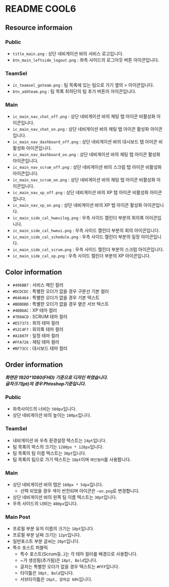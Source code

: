# README COOL6

## Resource informaion

### Public
- `title_main.png` : 상단 네비게이션 바의 서비스 로고입니다.
- `btn_main_leftside_logout.png` : 좌측 사이드의 로그아웃 버튼 아이콘입니다.

### TeamSel
- `ic_teamsel_goteam.png` : 팀 목록에 있는 팀으로 가기 옆의 > 아이콘입니다.
- `btn_addteam.png` : 팀 목록 최하단의 팀 추가 버튼의 아이콘입니다.

### Main
- `ic_main_nav_chat_off.png` : 상단 네비게이션 바의 채팅 탭 아이콘 비활성화 아이콘입니다.
- `ic_main_nav_chat_on.png` : 상단 네비게이션 바의 채팅 탭 아이콘 활성화 아이콘입니다.
- `ic_main_nav_dashboard_off.png` : 상단 네비게이션 바의 대시보드 탭 아이콘 비활성화 아이콘입니다.
- `ic_main_nav_dashboard_on.png` : 상단 네비게이션 바의 채팅 탭 아이콘 활성화 아이콘입니다.
- `ic_main_nav_scrum_off.png` : 상단 네비게이션 바의 스크럼 탭 아이콘 비활성화 아이콘입니다.
- `ic_main_nav_scrum_on.png` : 상단 네비게이션 바의 채팅 탭 아이콘 비활성화 아이콘입니다.
- `ic_main_nav_xp_off.png` : 상단 네비게이션 바의 XP 탭 아이콘 비활성화 아이콘입니다.
- `ic_main_nav_xp_on.png` : 상단 네비게이션 바의 XP 탭 아이콘 활성화 아이콘입니다.
- `ic_main_side_cal_hweuilog.png` : 우측 사이드 캘린더 부분의 회의록 아이콘입니다.
- `ic_main_side_cal_hweui.png` : 우측 사이드 캘린더 부분의 회의 아이콘입니다.
- `ic_main_side_cal_schedule.png` : 우측 사이드 캘린더 부분의 일정 아이콘입니다.
- `ic_main_side_cal_scrum.png` : 우측 사이드 캘린더 부분의 스크럼 아이콘입니다.
- `ic_main_side_cal_xp.png` : 우측 사이드 캘린더 부분의 XP 아이콘입니다.

## Color information

- `#496BB7` : 서비스 메인 컬러
- `#DCDCDC` : 특별한 오더가 없을 경우 구분선 기본 컬러
- `#646464` : 특별한 오더가 없을 경우 기본 텍스트
- `#BDBDBD` : 특별한 오더가 없을 경우 옅은 서브 텍스트
- `#4DB6AC` : XP 테마 컬러
- `#7D8ACD` : SCRUM 테마 컬러
- `#E57373` : 회의 테마 컬러
- `#52C4F7` : 회의록 테마 컬러
- `#A1887F` : 일정 테마 컬러
- `#FFA726` : 채팅 테마 컬러
- `#BF73CC` : 대시보드 테마 컬러

## Order information

___화면은 1920*1080(FHD) 기준으로 디자인 하였습니다.<br>글자크기(pt)의 경우 Phtoshop기준입니다.___

### Public
- 좌측사이드의 너비는 `560px`입니다.
- 상단 네비게이션 바의 높이는 `100px`입니다.

### TeamSel
- 네비게이션 바 우측 환경설정 텍스트는 `24pt`입니다.
- 팀 목록의 박스의 크기는 `1280px * 128px`입니다.
- 팀 목록의 팀 이름 텍스트는 `30pt`입니다.
- 팀 목록의 팀으로 가기 텍스트는 `18pt`이며 `메인컬러`를 사용합니다.

### Main
- 상단 네비게이션 바의 탭은 `168px * 54px`입니다.
	- 선택 되었을 경우 색이 반전되며 아이콘은 `~on.png`로 변경합니다.
- 상단 네비게이션 바의 왼쪽 팀 이름 텍스트는 `30pt`입니다.
- 우측 사이드의 너비는 `480px`입니다.

### Main Post
- 프로필 부분 유저 이름의 크기는 `18pt`입니다.
- 프로필 부분 날짜 크기는 `12pt`입니다.
- 일반포스트 부분 글씨는 `20pt`입니다.
- 특수 포스트 퍼블릭
	- 특수 포스트(Scrum등..)는 각 테마 컬러를 배경으로 사용합니다.
	- ~가 생성됨(추가됨)은 `18pt, Bold`입니다.
	- 글자는 특별한 오더가 없을 경우 텍스트는 `#FFF`입니다.
	- 타이틀은 `30pt, Bold`입니다.
	- 서브타이틀은 `16pt, 알파값 60%`입니다.
